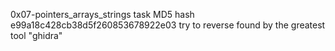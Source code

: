 0x07-pointers_arrays_strings task
MD5 hash e99a18c428cb38d5f260853678922e03 
try to reverse 
found by the greatest tool "ghidra"
